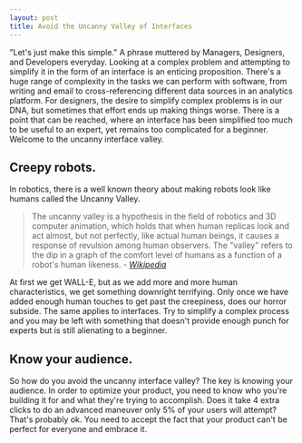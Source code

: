 ```yaml
---
layout: post
title: Avoid the Uncanny Valley of Interfaces
---
```


"Let's just make this simple." A phrase muttered by Managers, Designers, and Developers everyday. Looking at a complex problem and attempting to simplify it in the form of an interface is an enticing proposition. There's a huge range of complexity in the tasks we can perform with software, from writing and email to cross-referencing different data sources in an analytics platform. For designers, the desire to simplify complex problems is in our DNA, but sometimes that effort ends up making things worse. There is a point that can be reached, where an interface has been simplified too much to be useful to an expert, yet remains too complicated for a beginner. Welcome to the uncanny interface valley.

## Creepy robots.
In robotics, there is a well known theory about making robots look like humans called the Uncanny Valley.

> The uncanny valley is a hypothesis in the field of robotics and 3D computer animation, which holds that when human replicas look and act almost, but not perfectly, like actual human beings, it causes a response of revulsion among human observers. The "valley" refers to the dip in a graph of the comfort level of humans as a function of a robot's human likeness.
> *- [Wikipedia][1]*

At first we get WALL-E, but as we add more and more human characteristics, we get something downright terrifying. Only once we have added enough human touches to get past the creepiness, does our horror subside. The same applies to interfaces. Try to simplify a complex process and you may be left with something that doesn't provide enough punch for experts but is still alienating to a beginner.

## Know your audience.
So how do you avoid the uncanny interface valley? The key is knowing your audience. In order to optimize your product, you need to know who you're building it for and what they're trying to accomplish. Does it take 4 extra clicks to do an advanced maneuver only 5% of your users will attempt? That's probably ok. You need to accept the fact that your product can't be perfect for everyone and embrace it.

[1]: http://en.wikipedia.org/wiki/Uncanny_valley "Uncanny Valley - Wikipedia"